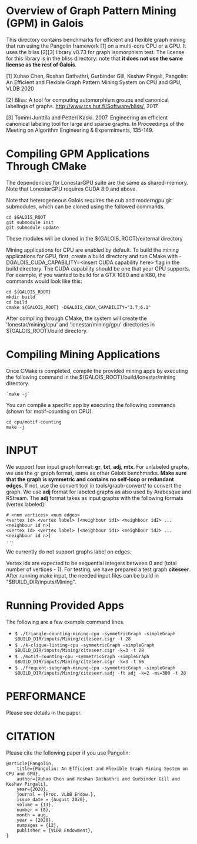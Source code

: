 Overview of Graph Pattern Mining (GPM) in Galois
================================================================================

This directory contains benchmarks for efficient and flexible graph mining 
that run using the Pangolin framework [1] on a multi-core CPU or a GPU. 
It uses the bliss [2][3] library v0.73 for graph isomorphism test. 
The license for this library is in the bliss
directory: note that **it does not use the same license as the rest of Galois**.  

[1] Xuhao Chen, Roshan Dathathri, Gurbinder Gill, Keshav Pingali, 
Pangolin: An Efficient and Flexible Graph Pattern Mining System on CPU and GPU, VLDB 2020

[2] Bliss: A tool for computing automorphism groups and canonical 
labelings of graphs. http://www.tcs.hut.fi/Software/bliss/, 2017.

[3] Tommi Junttila and Petteri Kaski. 2007. Engineering an efficient 
canonical labeling tool for large and sparse graphs. In Proceedings 
of the Meeting on Algorithm Engineering & Expermiments, 135-149.

Compiling GPM Applications Through CMake 
================================================================================

The dependencies for LonestarGPU suite are the same as shared-memory.
Note that  LonestarGPU requires CUDA 8.0 and above.

Note that heterogeneous Galois requires the cub and moderngpu git submodules,
which can be cloned using the followed commands.

```Shell
cd $GALOIS_ROOT
git submodule init
git submodule update
```
These modules will be cloned in the ${GALOIS\_ROOT}/external directory

Mining applications for CPU are enabled by default.
To build the mining applications for GPU, first, create a build directory and
run CMake with -DGALOIS\_CUDA\_CAPABILITY=\<insert CUDA capability here\> flag
in the build directory. The CUDA capability should be one that your
GPU supports. For example, if you wanted to build for a GTX 1080 and a K80,
the commands would look like this:

```Shell
cd ${GALOIS_ROOT}
mkdir build
cd build
cmake ${GALOIS_ROOT} -DGALOIS_CUDA_CAPABILITY="3.7;6.1"
```

After compiling through CMake, the system will create the 'lonestar/mining/cpu' 
and 'lonestar/mining/gpu' directories in ${GALOIS\_ROOT}/build directory. 

Compiling Mining Applications
================================================================================

Once CMake is completed,  compile the provided mining apps by executing the 
following command in the ${GALOIS\_ROOT}/build/lonestar/mining directory.

```Shell
`make -j`
```

You can compile a specific app by executing the following commands (shown for motif-counting on CPU).

```Shell
cd cpu/motif-counting
make -j
```

INPUT
================================================================================

We support four input graph format: **gr**, **txt**, **adj**, **mtx**.
For unlabeled graphs, we use the gr graph format, same as other Galois benchmarks.
**Make sure that the graph is symmetric and contains no self-loop or redundant edges**.
If not, use the convert tool in tools/graph-convert/ to convert the graph.
We use **adj** format for labeled graphs as also used by Arabesque and RStream.
The **adj** format takes as input graphs with the following formats (vertex labeled):

```
# <num vertices> <num edges>
<vertex id> <vertex label> [<neighbour id1> <neighbour id2> ... <neighbour id n>]
<vertex id> <vertex label> [<neighbour id1> <neighbour id2> ... <neighbour id n>]
...
```

We currently do not support graphs label on edges.

Vertex ids are expected to be sequential integers between 0 and (total number of vertices - 1).
For testing, we have prepared a test graph **citeseer**. After running make input,
the needed input files can be build in "$BUILD_DIR/inputs/Mining".

Running Provided Apps
================================================================================

The following are a few example command lines.

- `$ ./triangle-counting-mining-cpu -symmetricGraph -simpleGraph $BUILD_DIR/inputs/Mining/citeseer.csgr -t 28`
- `$ ./k-clique-listing-cpu -symmetricGraph -simpleGraph $BUILD_DIR/inputs/Mining/citeseer.csgr -k=3 -t 28`
- `$ ./motif-counting-cpu -symmetricGraph -simpleGraph $BUILD_DIR/inputs/Mining/citeseer.csgr -k=3 -t 56`
- `$ ./frequent-subgraph-mining-cpu -symmetricGraph -simpleGraph $BUILD_DIR/inputs/Mining/citeseer.sadj -ft adj -k=2 -ms=300 -t 28`

PERFORMANCE
================================================================================

Please see details in the paper.

CITATION
================================================================================

Please cite the following paper if you use Pangolin:

```
@article{Pangolin,
	title={Pangolin: An Efficient and Flexible Graph Mining System on CPU and GPU},
	author={Xuhao Chen and Roshan Dathathri and Gurbinder Gill and Keshav Pingali},
	year={2020},
	journal = {Proc. VLDB Endow.},
	issue_date = {August 2020},
	volume = {13},
	number = {8},
	month = aug,
	year = {2020},
	numpages = {12},
	publisher = {VLDB Endowment},
}
```
